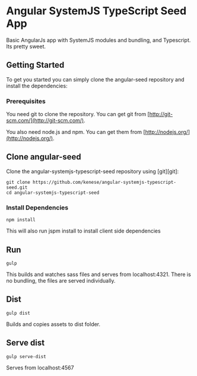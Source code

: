 # Angular SystemJS TypeScript Seed App

Basic AngularJs app with SystemJS modules and bundling, and Typescript. Its pretty sweet.   

## Getting Started

To get you started you can simply clone the angular-seed repository and install the dependencies:

### Prerequisites

You need git to clone the repository. You can get git from
[http://git-scm.com/](http://git-scm.com/).

You also need node.js and npm.  You can get them from [http://nodejs.org/](http://nodejs.org/).

## Clone angular-seed

Clone the angular-systemjs-typescript-seed repository using [git][git]:

```
git clone https://github.com/kenese/angular-systemjs-typescript-seed.git
cd angular-systemjs-typescript-seed
```

### Install Dependencies

```
npm install
```

This will also run jspm install to install client side dependencies

## Run

```
gulp
```

This builds and watches sass files and serves from localhost:4321. There is no bundling, the files are served individually.

## Dist

``` 
gulp dist
```

Builds and copies assets to dist folder. 

## Serve dist

```
gulp serve-dist
```

Serves from localhost:4567


